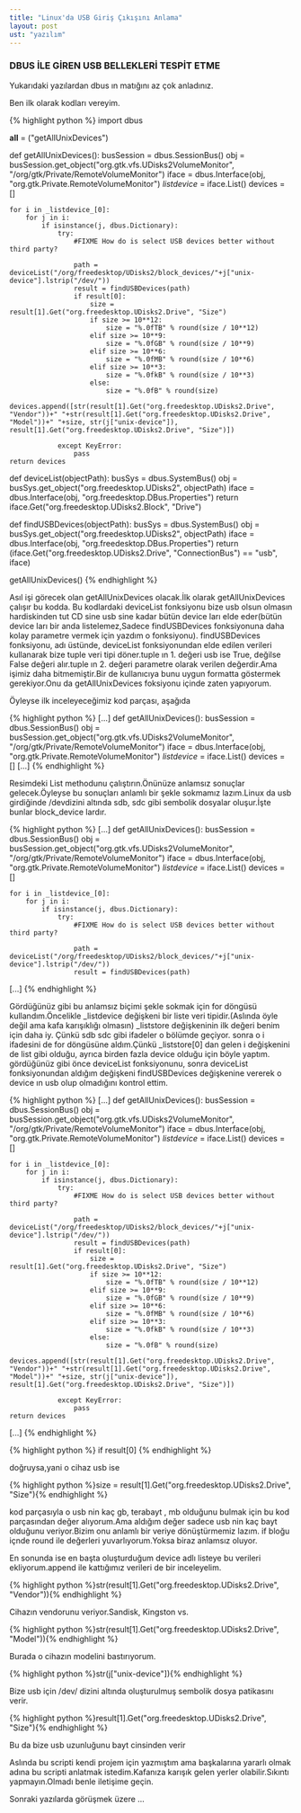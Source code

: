 ```yaml
---
title: "Linux'da USB Giriş Çıkışını Anlama"
layout: post
ust: "yazılım"
---
```


### DBUS İLE GİREN USB BELLEKLERİ TESPİT ETME

Yukarıdaki yazılardan dbus ın matığını az çok anladınız.

Ben ilk olarak kodları vereyim.

{% highlight python  %}
import dbus

__all__ = ("getAllUnixDevices")

def getAllUnixDevices():
    busSession = dbus.SessionBus()
    obj = busSession.get_object("org.gtk.vfs.UDisks2VolumeMonitor", "/org/gtk/Private/RemoteVolumeMonitor")
    iface = dbus.Interface(obj, "org.gtk.Private.RemoteVolumeMonitor")
    _listdevice_ = iface.List()
    devices = []

    for i in _listdevice_[0]:
        for j in i:
            if isinstance(j, dbus.Dictionary):
                try:
                    #FIXME How do is select USB devices better without third party?
                    
                    path = deviceList("/org/freedesktop/UDisks2/block_devices/"+j["unix-device"].lstrip("/dev/"))
                    result = findUSBDevices(path)
                    if result[0]:
                        size = result[1].Get("org.freedesktop.UDisks2.Drive", "Size")
                        if size >= 10**12:
                            size = "%.0fTB" % round(size / 10**12)
                        elif size >= 10**9:
                            size = "%.0fGB" % round(size / 10**9)
                        elif size >= 10**6:
                            size = "%.0fMB" % round(size / 10**6)
                        elif size >= 10**3:
                            size = "%.0fkB" % round(size / 10**3)
                        else:
                            size = "%.0fB" % round(size)
                        devices.append([str(result[1].Get("org.freedesktop.UDisks2.Drive", "Vendor"))+" "+str(result[1].Get("org.freedesktop.UDisks2.Drive", "Model"))+" "+size, str(j["unix-device"]), result[1].Get("org.freedesktop.UDisks2.Drive", "Size")])
                        
                except KeyError:
                    pass
    return devices
        
    
def deviceList(objectPath):
    busSys = dbus.SystemBus()
    obj = busSys.get_object("org.freedesktop.UDisks2", objectPath)
    iface = dbus.Interface(obj, "org.freedesktop.DBus.Properties")
    return iface.Get("org.freedesktop.UDisks2.Block", "Drive")

def findUSBDevices(objectPath):
    busSys = dbus.SystemBus()
    obj = busSys.get_object("org.freedesktop.UDisks2", objectPath)
    iface = dbus.Interface(obj, "org.freedesktop.DBus.Properties")
    return (iface.Get("org.freedesktop.UDisks2.Drive", "ConnectionBus") == "usb", iface)

getAllUnixDevices()
{% endhighlight %}					
					

Asıl işi görecek olan getAllUnixDevices olacak.İlk olarak getAllUnixDevices çalışır bu kodda. Bu kodlardaki deviceList fonksiyonu bize usb olsun olmasın hardiskinden tut CD sine usb sine kadar bütün device ları elde eder(bütün device ları bir anda listelemez,Sadece findUSBDevices fonksiyonuna daha kolay parametre vermek için yazdım o fonksiyonu). findUSBDevices fonksiyonu, adı üstünde, deviceList fonksiyonundan elde edilen verileri kullanarak bize tuple veri tipi döner.tuple ın 1. değeri usb ise True, değilse False değeri alır.tuple ın 2. değeri parametre olarak verilen değerdir.Ama işimiz daha bitmemiştir.Bir de kullanıcıya bunu uygun formatta göstermek gerekiyor.Onu da getAllUnixDevices foksiyonu içinde zaten yapıyorum.

Öyleyse ilk inceleyeceğimiz kod parçası, aşağıda

{% highlight python  %}
[...]
def getAllUnixDevices():
    busSession = dbus.SessionBus()
    obj = busSession.get_object("org.gtk.vfs.UDisks2VolumeMonitor", "/org/gtk/Private/RemoteVolumeMonitor")
    iface = dbus.Interface(obj, "org.gtk.Private.RemoteVolumeMonitor")
    _listdevice_ = iface.List()
    devices = []
[...]
{% endhighlight %}					
					

Resimdeki List methodunu çalıştırın.Önünüze anlamsız sonuçlar gelecek.Öyleyse bu sonuçları anlamlı bir şekle sokmamız lazım.Linux da usb girdiğinde /devdizini altında sdb, sdc gibi sembolik dosyalar oluşur.İşte bunlar block_device lardır.

{% highlight python  %}
[...]
def getAllUnixDevices():
    busSession = dbus.SessionBus()
    obj = busSession.get_object("org.gtk.vfs.UDisks2VolumeMonitor", "/org/gtk/Private/RemoteVolumeMonitor")
    iface = dbus.Interface(obj, "org.gtk.Private.RemoteVolumeMonitor")
    _listdevice_ = iface.List()
    devices = []

    for i in _listdevice_[0]:
        for j in i:
            if isinstance(j, dbus.Dictionary):
                try:
                    #FIXME How do is select USB devices better without third party?
                    
                    path = deviceList("/org/freedesktop/UDisks2/block_devices/"+j["unix-device"].lstrip("/dev/"))
                    result = findUSBDevices(path)
[...]
{% endhighlight %}					
					

Gördüğünüz gibi bu anlamsız biçimi şekle sokmak için for döngüsü kullandım.Öncelikle _listdevice değişkeni bir liste veri tipidir.(Aslında öyle değil ama kafa karışıklığı olmasın) _liststore değişkeninin ilk değeri benim için daha iy. Çünkü sdb sdc gibi ifadeler o bölümde geçiyor. sonra o i ifadesini de for döngüsüne aldım.Çünkü _liststore[0] dan gelen i değişkenini de list gibi olduğu, ayrıca birden fazla device olduğu için böyle yaptım. gördüğünüz gibi önce deviceList fonksiyonunu, sonra deviceList fonksiyonundan aldığım değişkeni findUSBDevices değişkenine vererek o device ın usb olup olmadığını kontrol ettim.

{% highlight python  %}
[...]
def getAllUnixDevices():
    busSession = dbus.SessionBus()
    obj = busSession.get_object("org.gtk.vfs.UDisks2VolumeMonitor", "/org/gtk/Private/RemoteVolumeMonitor")
    iface = dbus.Interface(obj, "org.gtk.Private.RemoteVolumeMonitor")
    _listdevice_ = iface.List()
    devices = []

    for i in _listdevice_[0]:
        for j in i:
            if isinstance(j, dbus.Dictionary):
                try:
                    #FIXME How do is select USB devices better without third party?
                    
                    path = deviceList("/org/freedesktop/UDisks2/block_devices/"+j["unix-device"].lstrip("/dev/"))
                    result = findUSBDevices(path)
                    if result[0]:
                        size = result[1].Get("org.freedesktop.UDisks2.Drive", "Size")
                        if size >= 10**12:
                            size = "%.0fTB" % round(size / 10**12)
                        elif size >= 10**9:
                            size = "%.0fGB" % round(size / 10**9)
                        elif size >= 10**6:
                            size = "%.0fMB" % round(size / 10**6)
                        elif size >= 10**3:
                            size = "%.0fkB" % round(size / 10**3)
                        else:
                            size = "%.0fB" % round(size)
                        devices.append([str(result[1].Get("org.freedesktop.UDisks2.Drive", "Vendor"))+" "+str(result[1].Get("org.freedesktop.UDisks2.Drive", "Model"))+" "+size, str(j["unix-device"]), result[1].Get("org.freedesktop.UDisks2.Drive", "Size")])
                        
                except KeyError:
                    pass
    return devices
[...]
{% endhighlight %}					
					
{% highlight python  %}
if result[0]
{% endhighlight %}

doğruysa,yani o cihaz usb ise

{% highlight python  %}size = result[1].Get("org.freedesktop.UDisks2.Drive", "Size"){% endhighlight %}

kod parçasıyla o usb nin kaç gb, terabayt , mb olduğunu bulmak için bu kod parçasından değer alıyorum.Ama aldığım değer sadece usb nin kaç bayt olduğunu veriyor.Bizim onu anlamlı bir veriye dönüştürmemiz lazım. if bloğu içnde round ile değerleri yuvarlıyorum.Yoksa biraz anlamsız oluyor.

En sonunda ise en başta oluşturduğum device adlı listeye bu verileri ekliyorum.append ile kattığımız verileri de bir inceleyelim.

{% highlight python  %}str(result[1].Get("org.freedesktop.UDisks2.Drive", "Vendor")){% endhighlight %}

Cihazın vendorunu veriyor.Sandisk, Kingston vs.

{% highlight python  %}str(result[1].Get("org.freedesktop.UDisks2.Drive", "Model")){% endhighlight %}

Burada o cihazın modelini bastırıyorum.

{% highlight python  %}str(j["unix-device"]){% endhighlight %}

Bize usb için /dev/ dizini altında oluşturulmuş sembolik dosya patikasını verir.

{% highlight python  %}result[1].Get("org.freedesktop.UDisks2.Drive", "Size"){% endhighlight %}

Bu da bize usb uzunluğunu bayt cinsinden verir

Aslında bu scripti kendi projem için yazmıştım ama başkalarına yararlı olmak adına bu scripti anlatmak istedim.Kafanıza karışık gelen yerler olabilir.Sıkıntı yapmayın.Olmadı benle iletişime geçin.

Sonraki yazılarda görüşmek üzere ...
